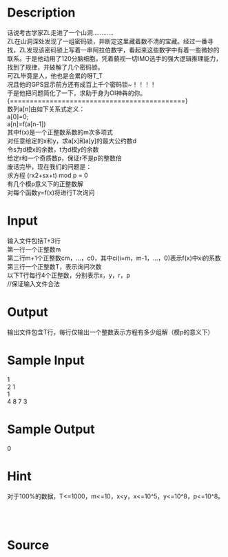 
# Description

<div class="content"><div>话说考古学家ZL走进了一个山洞…………</div>
<div>ZL在山洞深处发现了一组密码锁，并断定这里藏着数不清的宝藏。经过一番寻找，ZL发现该密码锁上写着一串阿拉伯数字，看起来这些数字中有着一些微妙的联系。于是他动用了120分脑细胞，凭着藐视一切IMO选手的强大逻辑推理能力，找到了规律，并破解了几个密码锁。</div>
<div>可ZL毕竟是人，他也是会累的呀T_T</div>
<div>况且他的GPS显示前方还有成百上千个密码锁~！！！！</div>
<div>于是他把问题简化了一下，求助于身为OI神犇的你。</div>
<div>{============================================}</div>
<div>数列a[n]由如下关系式定义：</div>
<div>a[0]=0;</div>
<div>a[n]=f(a[n-1])</div>
<div>其中f(x)是一个正整数系数的m次多项式</div>
<div>对任意给定的x和y，求a[x]和a[y]的最大公约数d</div>
<div>令s为d模x的余数，t为d模y的余数</div>
<div>给定r和一个奇质数p，保证r不是p的整数倍</div>
<div>废话完毕，现在我们的问题是：</div>
<div>求方程 (rx2+sx+t) mod p = 0</div>
<div>有几个模p意义下的正整数解</div>
<div>对每个函数y=f(x)将进行T次询问</div>
<p></p></div>

# Input

<div class="content"><div>输入文件包括T+3行</div>
<div>第一行一个正整数m</div>
<div>第二行m+1个正整数cm，…，c0，其中ci(i=m，m-1，…，0)表示f(x)中xi的系数</div>
<div>第三行一个正整数T，表示询问次数</div>
<div>以下T行每行4个正整数，分别表示x，y，r，p</div>
<div>//保证输入文件合法</div>
<p></p></div>

# Output

<div class="content"><div>
<div>输出文件包含T行，每行仅输出一个整数表示方程有多少组解（模p的意义下）</div>
</div>
<div>
<p></p>
</div></div>

# Sample Input

<div class="content"><span class="sampledata">1<br/>
2 1<br/>
1<br/>
4 8 7 3</span></div>

# Sample Output

<div class="content"><span class="sampledata">0<br/>
</span></div>

# Hint

<div class="content"><p></p><p><a id="fck_paste_padding">﻿</a>对于100%的数据，T&lt;=1000，m&lt;=10，x&lt;y，x&lt;=10^5，y&lt;=10^8，p&lt;=10^8。</p><br/>
<div></div><br/>
<p></p><p></p></div>

# Source

<div class="content"><p><a href="problemset.php?search="></a></p></div>

